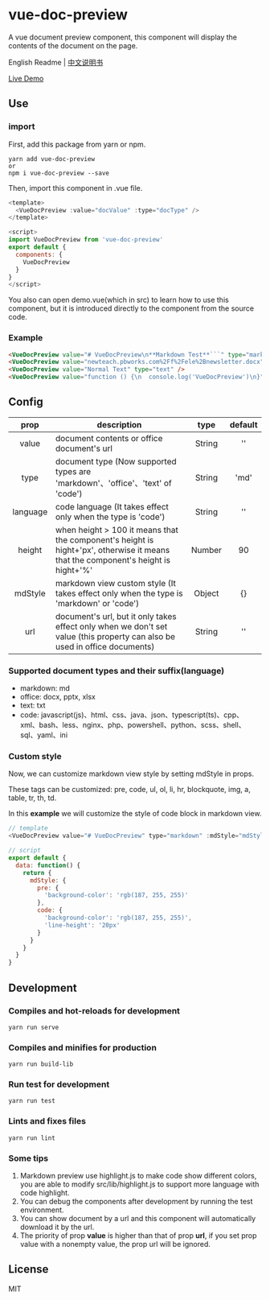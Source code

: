 # vue-doc-preview
A vue document preview component, this component will display the contents of the document on the page.

English Readme | [中文说明书](https://github.com/cainsyake/vue-doc-preview/blob/master/README-CN.md)

[Live Demo](http://vdp.cainsyake.com/)

## Use
### import
First, add this package from yarn or npm.
```
yarn add vue-doc-preview
or
npm i vue-doc-preview --save
```
Then, import this component in .vue file.
```javascript
<template>
  <VueDocPreview :value="docValue" :type="docType" />
</template>

<script>
import VueDocPreview from 'vue-doc-preview'
export default {
  components: {
    VueDocPreview
  }
}
</script>
```
You also can open demo.vue(which in src) to learn how to use this component, but it is introduced directly to the component from the source code.

### Example
```html
<VueDocPreview value="# VueDocPreview\n**Markdown Test**```" type="markdown" />
<VueDocPreview value="newteach.pbworks.com%2Ff%2Fele%2Bnewsletter.docx" type="office" />
<VueDocPreview value="Normal Text" type="text" />
<VueDocPreview value="function () {\n  console.log('VueDocPreview')\n}" type="code" code="javascript"/>
```

## Config

prop | description | type| default
:-------: | -------  |  :-------:  |  :-------:
value | document contents or office document's url | String | ''
type | document type (Now supported types are 'markdown'、'office'、'text' of 'code') | String | 'md'
language | code language (It takes effect only when the type is 'code') | String | ''
height | when height > 100 it means that the component's height is hight+'px', otherwise it means that the component's height is hight+'%'| Number | 90
mdStyle | markdown view custom style (It takes effect only when the type is 'markdown' or 'code') | Object | {}
url | document's url, but it only takes effect only when we don't set value (this property can also be used in office documents)| String | ''

### Supported document types and their suffix(language)
* markdown: md
* office: docx, pptx, xlsx
* text: txt
* code: javascript(js)、html、css、java、json、typescript(ts)、cpp、xml、bash、less、nginx、php、powershell、python、scss、shell、sql、yaml、ini

### Custom style
Now, we can customize markdown view style by setting mdStyle in props.

These tags can be customized: pre, code, ul, ol, li, hr, blockquote, img, a, table, tr, th, td.

In this **example** we will customize the style of code block in markdown view.
```javascript
// template
<VueDocPreview value="# VueDocPreview" type="markdown" :mdStyle="mdStyle" />

// script
export default {
  data: function() {
    return {
      mdStyle: {
        pre: {
          'background-color': 'rgb(187, 255, 255)'
        },
        code: {
          'background-color': 'rgb(187, 255, 255)',
          'line-height': '20px'
        }
      }
    }
  }
}
```

## Development

### Compiles and hot-reloads for development
```
yarn run serve
```

### Compiles and minifies for production
```
yarn run build-lib
```

### Run test for development
```
yarn run test
```

### Lints and fixes files
```
yarn run lint
```

### Some tips
1. Markdown preview use highlight.js to make code show different colors, you are able to modify src/lib/highlight.js to support more language with code highlight.
2. You can debug the components after development by running the test environment.
3. You can show document by a url and this component will automatically download it by the url.
4. The priority of prop **value** is higher than that of prop **url**, if you set prop value with a nonempty value, the prop url will be ignored.

## License
MIT
